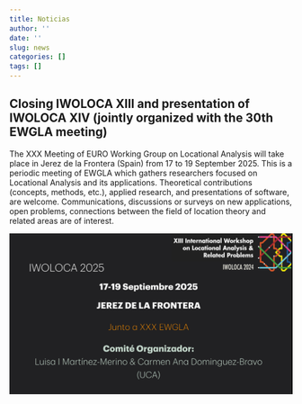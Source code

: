 ```yaml
---
title: Noticias
author: ''
date: ''
slug: news
categories: []
tags: []
---
```


<link rel="stylesheet" href="css/estilo.css">

## Closing IWOLOCA XIII and presentation of IWOLOCA XIV (jointly organized with the 30th EWGLA meeting)

The XXX Meeting of EURO Working Group on Locational Analysis will take place in Jerez de la Frontera (Spain) from 17 to 19 September 2025. This is a periodic meeting of EWGLA which gathers researchers focused on Locational Analysis and its applications. Theoretical contributions (concepts, methods, etc.), applied research, and presentations of software, are welcome. Communications, discussions or surveys on new applications, open problems, connections between the field of location theory and related areas are of interest.

![](images/closing_iwoloca.jpeg)



